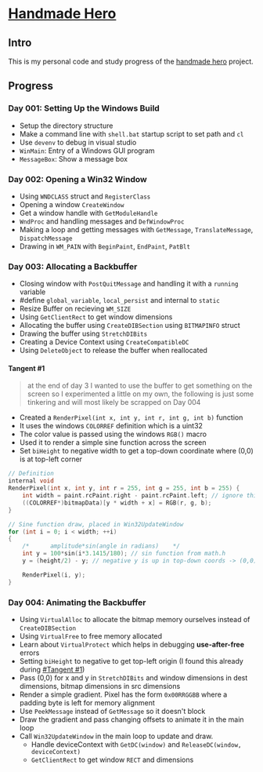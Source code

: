 [Handmade Hero](https://handmadehero.org/)
==========================================


## Intro

This is my personal code and study progress of the [handmade hero](https://handmadehero.org/) project.

## Progress

### Day 001: Setting Up the Windows Build
- Setup the directory structure
- Make a command line with `shell.bat` startup script to set path and `cl`
- Use `devenv` to debug in visual studio
- `WinMain`: Entry of a Windows GUI program
- `MessageBox`: Show a message box

### Day 002: Opening a Win32 Window
- Using `WNDCLASS` struct and `RegisterClass`
- Opening a window `CreateWindow`
- Get a window handle with `GetModuleHandle`
- `WndProc` and handling messages and `DefWindowProc`
- Making a loop and getting messages with `GetMessage`, `TranslateMessage`, `DispatchMessage`
- Drawing in `WM_PAIN` with `BeginPaint`, `EndPaint`, `PatBlt`

### Day 003: Allocating a Backbuffer
- Closing window with `PostQuitMessage` and handling it with a `running` variable
- #define `global_variable`, `local_persist` and internal to `static`
- Resize Buffer on recieving `WM_SIZE`
- Using `GetClientRect` to get window dimensions
- Allocating the buffer using `CreateDIBSection` using `BITMAPINFO` struct
- Drawing the buffer using `StretchDIBits`
- Creating a Device Context using `CreateCompatibleDC`
- Using `DeleteObject` to release the buffer when reallocated

#### Tangent #1
> at the end of day 3 I wanted to use the buffer to get something on the screen so I experimented a little on my own, the following is just some tinkering and will most likely be scrapped on Day 004
- Created a `RenderPixel(int x, int y, int r, int g, int b)` function
- It uses the windows `COLORREF` definition which is a uint32
- The color value is passed using the windows `RGB()` macro
- Used it to render a simple sine function across the screen
- Set `biHeight` to negative width to get a top-down coordinate where (0,0) is at top-left corner
```C
// Definition
internal void
RenderPixel(int x, int y, int r = 255, int g = 255, int b = 255) {
    int width = paint.rcPaint.right - paint.rcPaint.left; // ignore this way of getting the width, will be changed later
    ((COLORREF*)bitmapData)[y * width + x] = RGB(r, g, b);
}

// Sine function draw, placed in Win32UpdateWindow
for (int i = 0; i < width; ++i)
{
    /*      amplitude*sin(angle in radians)    */
    int y = 100*sin(i*3.1415/180); // sin function from math.h
    y = (height/2) - y; // negative y is up in top-down coords -> (0,0) at upper-left corner

    RenderPixel(i, y);
}
```

### Day 004: Animating the Backbuffer
- Using `VirtualAlloc` to allocate the bitmap memory ourselves instead of `CreateDIBSection`
- Using `VirtualFree` to free memory allocated
- Learn about `VirtualProtect` which helps in debugging __use-after-free__ errors
- Setting `biHeight` to negative to get top-left origin (I found this already during [#Tangent #1](#tangent-1))
- Pass (0,0) for x and y in `StretchDIBits` and window dimensions in dest dimensions, bitmap dimensions in src dimensions
- Render a simple gradient. Pixel has the form `0x00RRGGBB` where a padding byte is left for memory alignment
- Use `PeekMessage` instead of `GetMessage` so it doesn't block
- Draw the gradient and pass changing offsets to animate it in the main loop
- Call `Win32UpdateWindow` in the main loop to update and draw.
  -  Handle deviceContext with `GetDC(window)` and `ReleaseDC(window, deviceContext)`
  -  `GetClientRect` to get window `RECT` and dimensions